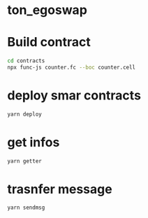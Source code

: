 # ton_egoswap
# Build contract
```sh
cd contracts
npx func-js counter.fc --boc counter.cell
```

# deploy smar contracts
```sh
yarn deploy
```
# get infos
```sh
yarn getter
```
# trasnfer message
```sh
yarn sendmsg
```
